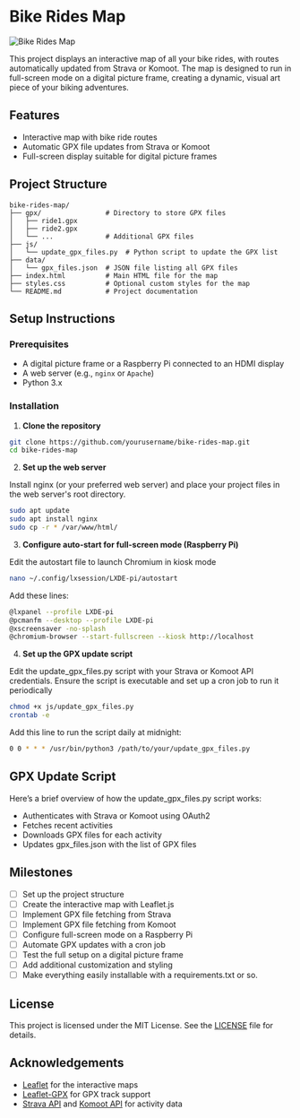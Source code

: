 # Bike Rides Map

![Bike Rides Map](path/to/screenshot.png) <!-- Add a screenshot of your map here -->

This project displays an interactive map of all your bike rides, with routes automatically updated from Strava or Komoot. The map is designed to run in full-screen mode on a digital picture frame, creating a dynamic, visual art piece of your biking adventures.

## Features

- Interactive map with bike ride routes
- Automatic GPX file updates from Strava or Komoot
- Full-screen display suitable for digital picture frames

## Project Structure

```
bike-rides-map/
├── gpx/                # Directory to store GPX files
│   ├── ride1.gpx
│   ├── ride2.gpx
│   └── ...             # Additional GPX files
├── js/
│   └── update_gpx_files.py  # Python script to update the GPX list
├── data/
│   └── gpx_files.json  # JSON file listing all GPX files
├── index.html          # Main HTML file for the map
├── styles.css          # Optional custom styles for the map
└── README.md           # Project documentation
```

## Setup Instructions

### Prerequisites

- A digital picture frame or a Raspberry Pi connected to an HDMI display
- A web server (e.g., `nginx` or `Apache`)
- Python 3.x

### Installation

1. **Clone the repository**

```sh
git clone https://github.com/yourusername/bike-rides-map.git
cd bike-rides-map
```

2. **Set up the web server**

Install nginx (or your preferred web server) and place your project files in the web server's root directory.

```sh
sudo apt update
sudo apt install nginx
sudo cp -r * /var/www/html/
```

3. **Configure auto-start for full-screen mode (Raspberry Pi)**

Edit the autostart file to launch Chromium in kiosk mode
```sh
nano ~/.config/lxsession/LXDE-pi/autostart
```
Add these lines:
```sh
@lxpanel --profile LXDE-pi
@pcmanfm --desktop --profile LXDE-pi
@xscreensaver -no-splash
@chromium-browser --start-fullscreen --kiosk http://localhost
```

4. **Set up the GPX update script**

Edit the update_gpx_files.py script with your Strava or Komoot API credentials. Ensure the script is executable and set up a cron job to run it periodically

```sh
chmod +x js/update_gpx_files.py
crontab -e
```

Add this line to run the script daily at midnight:

```sh
0 0 * * * /usr/bin/python3 /path/to/your/update_gpx_files.py
```

## GPX Update Script

Here’s a brief overview of how the update_gpx_files.py script works:

- Authenticates with Strava or Komoot using OAuth2
- Fetches recent activities
- Downloads GPX files for each activity
- Updates gpx_files.json with the list of GPX files

## Milestones

- [ ] Set up the project structure
- [ ] Create the interactive map with Leaflet.js
- [ ] Implement GPX file fetching from Strava
- [ ] Implement GPX file fetching from Komoot
- [ ] Configure full-screen mode on a Raspberry Pi
- [ ] Automate GPX updates with a cron job
- [ ] Test the full setup on a digital picture frame
- [ ] Add additional customization and styling
- [ ] Make everything easily installable with a requirements.txt or so.

## License

This project is licensed under the MIT License. See the [LICENSE](LICENSE) file for details.

## Acknowledgements

- [Leaflet](https://leafletjs.com/) for the interactive maps
- [Leaflet-GPX](https://github.com/mpetazzoni/leaflet-gpx) for GPX track support
- [Strava API](https://developers.strava.com/) and [Komoot API](https://developer.komoot.com/) for activity data
